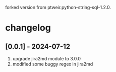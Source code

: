 forked version from ptweir.python-string-sql-1.2.0.

# changelog

## [0.0.1] - 2024-07-12

1. upgrade jira2md module to 3.0.0
2. modified some buggy regex in jira2md
